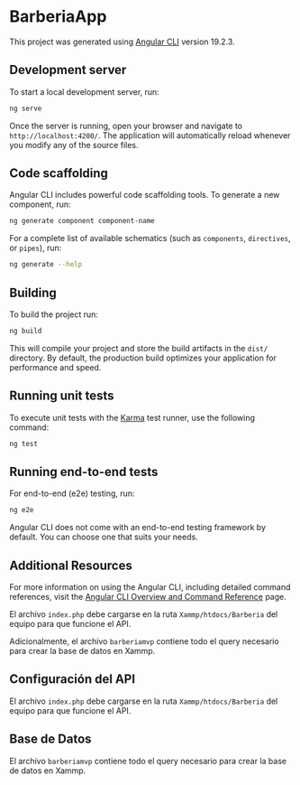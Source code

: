 # BarberiaApp

This project was generated using [Angular CLI](https://github.com/angular/angular-cli) version 19.2.3.

## Development server

To start a local development server, run:

```bash
ng serve
```

Once the server is running, open your browser and navigate to `http://localhost:4200/`. The application will automatically reload whenever you modify any of the source files.

## Code scaffolding

Angular CLI includes powerful code scaffolding tools. To generate a new component, run:

```bash
ng generate component component-name
```

For a complete list of available schematics (such as `components`, `directives`, or `pipes`), run:

```bash
ng generate --help
```

## Building

To build the project run:

```bash
ng build
```

This will compile your project and store the build artifacts in the `dist/` directory. By default, the production build optimizes your application for performance and speed.

## Running unit tests

To execute unit tests with the [Karma](https://karma-runner.github.io) test runner, use the following command:

```bash
ng test
```

## Running end-to-end tests

For end-to-end (e2e) testing, run:

```bash
ng e2e
```

Angular CLI does not come with an end-to-end testing framework by default. You can choose one that suits your needs.

## Additional Resources

For more information on using the Angular CLI, including detailed command references, visit the [Angular CLI Overview and Command Reference](https://angular.dev/tools/cli) page.

El archivo `index.php` debe cargarse en la ruta `Xammp/htdocs/Barberia` del equipo para que funcione el API.

Adicionalmente, el archivo `barberiamvp` contiene todo el query necesario para crear la base de datos en Xammp.

## Configuración del API

El archivo `index.php` debe cargarse en la ruta `Xammp/htdocs/Barberia` del equipo para que funcione el API.

## Base de Datos

El archivo `barberiamvp` contiene todo el query necesario para crear la base de datos en Xammp.



